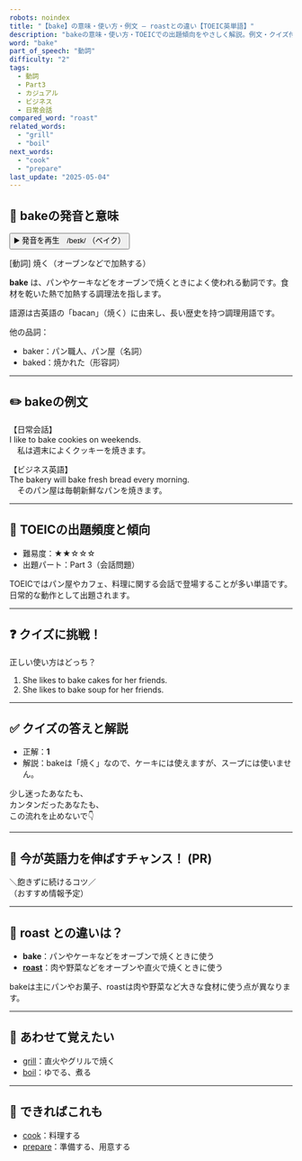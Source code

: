 ```yaml
---
robots: noindex
title: "【bake】の意味・使い方・例文 ― roastとの違い【TOEIC英単語】"
description: "bakeの意味・使い方・TOEICでの出題傾向をやさしく解説。例文・クイズ付きでroastとの違いもわかりやすく学べます。"
word: "bake"
part_of_speech: "動詞"
difficulty: "2"
tags:
  - 動詞
  - Part3
  - カジュアル
  - ビジネス
  - 日常会話
compared_word: "roast"
related_words:
  - "grill"
  - "boil"
next_words:
  - "cook"
  - "prepare"
last_update: "2025-05-04"
---
```


## 🔰 bakeの発音と意味

<button class="play-audio" onclick="playTTS('bake')">
  <span class="play-audio-main">
    ▶️ 発音を再生　/beɪk/
  </span>
  <span class="play-audio-sub">
    （ベイク）
  </span>
</button>

[動詞] 焼く（オーブンなどで加熱する）

**bake** は、パンやケーキなどをオーブンで焼くときによく使われる動詞です。食材を乾いた熱で加熱する調理法を指します。

語源は古英語の「bacan」（焼く）に由来し、長い歴史を持つ調理用語です。

他の品詞：  
- baker：パン職人、パン屋（名詞）
- baked：焼かれた（形容詞）

---

## ✏️ bakeの例文

【日常会話】  
I like to bake cookies on weekends.  
　私は週末によくクッキーを焼きます。

【ビジネス英語】  
The bakery will bake fresh bread every morning.  
　そのパン屋は毎朝新鮮なパンを焼きます。

---

## 🎯 TOEICの出題頻度と傾向

- 難易度：★★☆☆☆
- 出題パート：Part 3（会話問題）

TOEICではパン屋やカフェ、料理に関する会話で登場することが多い単語です。日常的な動作として出題されます。

---

## ❓ クイズに挑戦！

正しい使い方はどっち？

1. She likes to bake cakes for her friends.  
2. She likes to bake soup for her friends.

---

## ✅ クイズの答えと解説

- 正解：**1**
- 解説：bakeは「焼く」なので、ケーキには使えますが、スープには使いません。

少し迷ったあなたも、  
カンタンだったあなたも、  
この流れを止めないで👇️

---

## 🚀 今が英語力を伸ばすチャンス！ (PR)

<div class="info-center">
＼飽きずに続けるコツ／<br>  
（おすすめ情報予定）
</div>

---

## 🤔  roast との違いは？

- **bake**：パンやケーキなどをオーブンで焼くときに使う
- **[roast](/word/roast/)**：肉や野菜などをオーブンや直火で焼くときに使う

bakeは主にパンやお菓子、roastは肉や野菜など大きな食材に使う点が異なります。

---

## 🧩 あわせて覚えたい

- [grill](/word/grill/)：直火やグリルで焼く
- [boil](/word/boil/)：ゆでる、煮る

---

## 📖 できればこれも

- [cook](/word/cook/)：料理する
- [prepare](/word/prepare/)：準備する、用意する

<!-- cvid: aid36_bid27 -->
